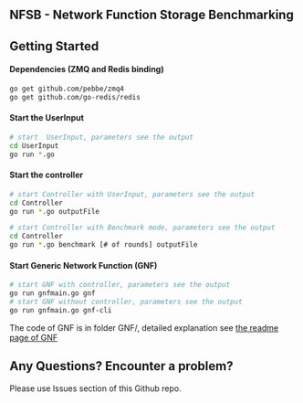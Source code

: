 ## NFSB - Network Function Storage Benchmarking

## Getting Started

#### Dependencies (ZMQ and Redis binding)

```bash
go get github.com/pebbe/zmq4
go get github.com/go-redis/redis
```
#### Start the UserInput
```bash
# start  UserInput, parameters see the output
cd UserInput
go run *.go
```

#### Start the controller
```bash
# start Controller with UserInput, parameters see the output
cd Controller
go run *.go outputFile

# start Controller with Benchmark mode, parameters see the output
cd Controller
go run *.go benchmark [# of rounds] outputFile
```


#### Start Generic Network Function (GNF)

```bash
# start GNF with controller, parameters see the output
go run gnfmain.go gnf
# start GNF without controller, parameters see the output
go run gnfmain.go gnf-cli
```

The code of GNF is in folder GNF/, detailed explanation see [the readme page of GNF](GNF/README.md) 



## Any Questions? Encounter a problem?
 
Please use Issues section of this Github repo.
